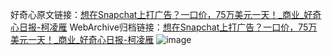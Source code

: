好奇心原文链接：[想在Snapchat上打广告？一口价，75万美元一天！_商业_好奇心日报-柯凌雁](https://www.qdaily.com/articles/5309.html)
WebArchive归档链接：[想在Snapchat上打广告？一口价，75万美元一天！_商业_好奇心日报-柯凌雁](http://web.archive.org/web/20190623164453/https://www.qdaily.com/articles/5309.html)
![image](http://ww3.sinaimg.cn/large/007d5XDply1g3wgx5ot03j30u02swe81)